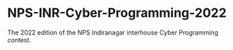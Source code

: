 # NPS-INR-Cyber-Programming-2022
The 2022 edition of the NPS Indiranagar interhouse Cyber Programming contest. 
